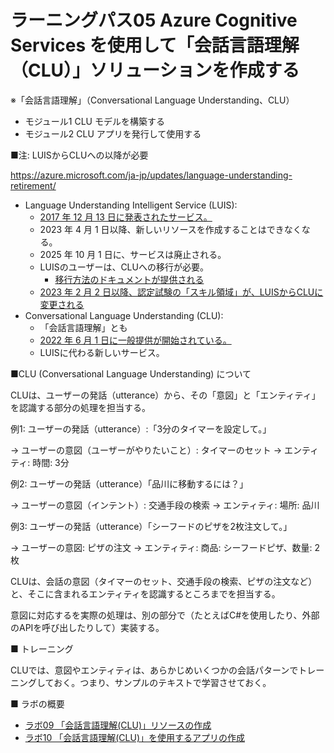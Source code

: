 # ラーニングパス05 Azure Cognitive Services を使用して「会話言語理解（CLU）」ソリューションを作成する

※「会話言語理解」（Conversational Language Understanding、CLU）

- モジュール1 CLU モデルを構築する
- モジュール2 CLU アプリを発行して使用する

■注: LUISからCLUへの以降が必要

https://azure.microsoft.com/ja-jp/updates/language-understanding-retirement/

- Language Understanding Intelligent Service (LUIS):
  - [2017 年 12 月 13 日に発表されたサービス。](https://satonaoki.wordpress.com/2017/12/17/announcing-the-general-availability-of-azure-bot-service-and-language-understanding-enabling-developers-to-build-better-conversational-bots/)
  - 2023 年 4 月 1 日以降、新しいリソースを作成することはできなくなる。
  - 2025 年 10 月 1 日に、サービスは廃止される。
  - LUISのユーザーは、CLUへの移行が必要。
    - [移行方法のドキュメントが提供される](https://learn.microsoft.com/ja-jp/azure/cognitive-services/language-service/conversational-language-understanding/how-to/migrate-from-luis?tabs=luis-portal)
  - [2023 年 2 月 2 日以降、認定試験の「スキル領域」が、LUISからCLUに変更される](https://learn.microsoft.com/ja-jp/certifications/resources/study-guides/ai-102#change-log)
- Conversational Language Understanding (CLU):
  - 「会話言語理解」とも
  - [2022 年 6 月 1 日に一般提供が開始されている。](https://azure.microsoft.com/ja-jp/updates/general-availability-conversational-language-understanding/)
  - LUISに代わる新しいサービス。


■CLU (Conversational Language Understanding) について

CLUは、ユーザーの発話（utterance）から、その「意図」と「エンティティ」を認識する部分の処理を担当する。

例1: ユーザーの発話（utterance）:「3分のタイマーを設定して。」

→ ユーザーの意図（ユーザーがやりたいこと）: タイマーのセット
→ エンティティ: 時間: 3分

例2: ユーザーの発話（utterance）「品川に移動するには？」

→ ユーザーの意図（インテント）: 交通手段の検索
→ エンティティ: 場所: 品川

例3: ユーザーの発話（utterance）「シーフードのピザを2枚注文して。」

→ ユーザーの意図: ピザの注文
→ エンティティ: 商品: シーフードピザ、数量: 2枚

CLUは、会話の意図（タイマーのセット、交通手段の検索、ピザの注文など）と、そこに含まれるエンティティを認識するところまでを担当する。

意図に対応するを実際の処理は、別の部分で（たとえばC#を使用したり、外部のAPIを呼び出したりして）実装する。

■ トレーニング

CLUでは、意図やエンティティは、あらかじめいくつかの会話パターンでトレーニングしておく。つまり、サンプルのテキストで学習させておく。

■ ラボの概要

- [ラボ09 「会話言語理解(CLU)」リソースの作成](lab09.md)
- [ラボ10 「会話言語理解(CLU)」を使用するアプリの作成](lab10.md)
